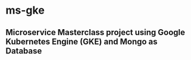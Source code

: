 # ms-gke

## Microservice Masterclass project using Google Kubernetes Engine (GKE) and Mongo as Database